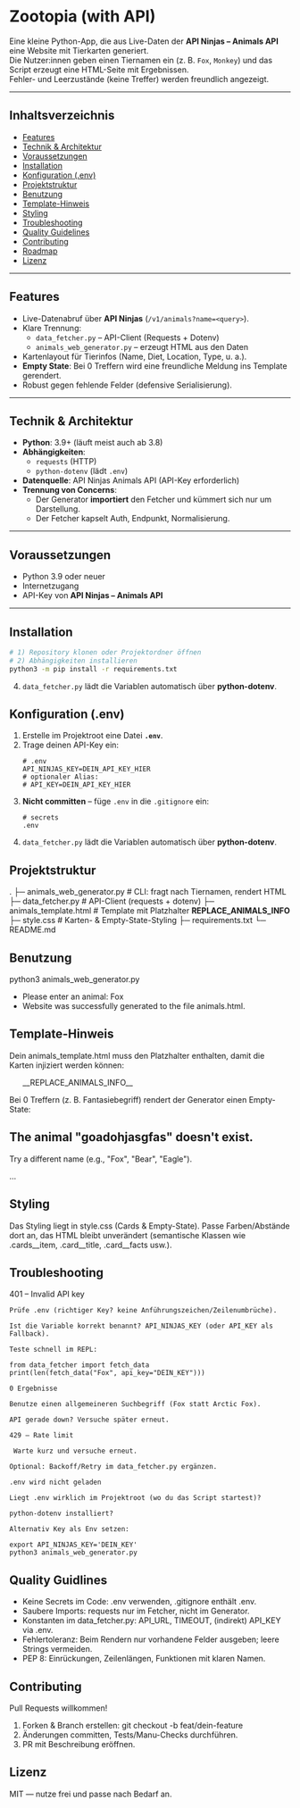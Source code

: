 # Zootopia (with API)

Eine kleine Python-App, die aus Live-Daten der **API Ninjas – Animals API** eine Website mit Tierkarten generiert.  
Die Nutzer:innen geben einen Tiernamen ein (z. B. `Fox`, `Monkey`) und das Script erzeugt eine HTML-Seite mit Ergebnissen.  
Fehler- und Leerzustände (keine Treffer) werden freundlich angezeigt.

---

## Inhaltsverzeichnis
- [Features](#features)
- [Technik & Architektur](#technik--architektur)
- [Voraussetzungen](#voraussetzungen)
- [Installation](#installation)
- [Konfiguration (.env)](#konfiguration-env)
- [Projektstruktur](#projektstruktur)
- [Benutzung](#benutzung)
- [Template-Hinweis](#template-hinweis)
- [Styling](#styling)
- [Troubleshooting](#troubleshooting)
- [Quality Guidelines](#quality-guidelines)
- [Contributing](#contributing)
- [Roadmap](#roadmap)
- [Lizenz](#lizenz)

---

## Features
- Live-Datenabruf über **API Ninjas** (`/v1/animals?name=<query>`).
- Klare Trennung:
  - `data_fetcher.py` – API-Client (Requests + Dotenv)
  - `animals_web_generator.py` – erzeugt HTML aus den Daten
- Kartenlayout für Tierinfos (Name, Diet, Location, Type, u. a.).
- **Empty State**: Bei 0 Treffern wird eine freundliche Meldung ins Template gerendert.
- Robust gegen fehlende Felder (defensive Serialisierung).

---

## Technik & Architektur
- **Python**: 3.9+ (läuft meist auch ab 3.8)
- **Abhängigkeiten**:  
  - `requests` (HTTP)  
  - `python-dotenv` (lädt `.env`)
- **Datenquelle**: API Ninjas Animals API (API-Key erforderlich)
- **Trennung von Concerns**:
  - Der Generator **importiert** den Fetcher und kümmert sich nur um Darstellung.
  - Der Fetcher kapselt Auth, Endpunkt, Normalisierung.

---

## Voraussetzungen
- Python 3.9 oder neuer
- Internetzugang
- API-Key von **API Ninjas – Animals API**

---

## Installation
```bash
# 1) Repository klonen oder Projektordner öffnen
# 2) Abhängigkeiten installieren
python3 -m pip install -r requirements.txt


   ```
4. `data_fetcher.py` lädt die Variablen automatisch über **python-dotenv**.

## Konfiguration (.env)

1. Erstelle im Projektroot eine Datei **`.env`**.
2. Trage deinen API-Key ein:
   ```dotenv
   # .env
   API_NINJAS_KEY=DEIN_API_KEY_HIER
   # optionaler Alias:
   # API_KEY=DEIN_API_KEY_HIER
   ```
3. **Nicht committen** – füge `.env` in die `.gitignore` ein:
   ```gitignore
   # secrets
   .env
   ```
4. `data_fetcher.py` lädt die Variablen automatisch über **python-dotenv**.

## Projektstruktur
.
├─ animals_web_generator.py   # CLI: fragt nach Tiernamen, rendert HTML
├─ data_fetcher.py            # API-Client (requests + dotenv)
├─ animals_template.html      # Template mit Platzhalter __REPLACE_ANIMALS_INFO__
├─ style.css                  # Karten- & Empty-State-Styling
├─ requirements.txt
└─ README.md

## Benutzung

python3 animals_web_generator.py
- Please enter an animal: Fox
- Website was successfully generated to the file animals.html.

## Template-Hinweis

Dein animals_template.html muss den Platzhalter enthalten, damit die Karten injiziert werden können:

<ul class="cards">
  __REPLACE_ANIMALS_INFO__
</ul>


Bei 0 Treffern (z. B. Fantasiebegriff) rendert der Generator einen Empty-State:

<section class="empty">
  <h2>The animal "goadohjasgfas" doesn't exist.</h2>
  <p>Try a different name (e.g., "Fox", "Bear", "Eagle").</p>
  <!-- optionaler Hinweis -->
  <p class="empty__hint">…</p>
</section>

## Styling

Das Styling liegt in style.css (Cards & Empty-State).
Passe Farben/Abstände dort an, das HTML bleibt unverändert (semantische Klassen wie .cards__item, .card__title, .card__facts usw.).

## Troubleshooting

401 – Invalid API key

```401
Prüfe .env (richtiger Key? keine Anführungszeichen/Zeilenumbrüche).

Ist die Variable korrekt benannt? API_NINJAS_KEY (oder API_KEY als Fallback).

Teste schnell im REPL:

from data_fetcher import fetch_data
print(len(fetch_data("Fox", api_key="DEIN_KEY")))
```
```keine_ergenisse
0 Ergebnisse

Benutze einen allgemeineren Suchbegriff (Fox statt Arctic Fox).

API gerade down? Versuche später erneut.
```
```429
429 – Rate limit

 Warte kurz und versuche erneut.

Optional: Backoff/Retry im data_fetcher.py ergänzen.

.env wird nicht geladen

Liegt .env wirklich im Projektroot (wo du das Script startest)?

python-dotenv installiert?

Alternativ Key als Env setzen:

export API_NINJAS_KEY='DEIN_KEY'
python3 animals_web_generator.py
```
## Quality Guidlines

- Keine Secrets im Code: .env verwenden, .gitignore enthält .env.
- Saubere Imports: requests nur im Fetcher, nicht im Generator.
- Konstanten im data_fetcher.py: API_URL, TIMEOUT, (indirekt) API_KEY via .env.
- Fehlertoleranz: Beim Rendern nur vorhandene Felder ausgeben; leere Strings vermeiden.
- PEP 8: Einrückungen, Zeilenlängen, Funktionen mit klaren Namen.

## Contributing

Pull Requests willkommen!
1. Forken & Branch erstellen: git checkout -b feat/dein-feature
2. Änderungen committen, Tests/Manu-Checks durchführen.
3. PR mit Beschreibung eröffnen.

## Lizenz

MIT — nutze frei und passe nach Bedarf an.